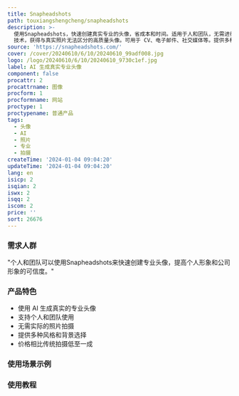 ```yaml
---
title: Snapheadshots
path: touxiangshengcheng/snapheadshots
description: >-
  使用Snapheadshots，快速创建真实专业的头像，省成本和时间。适用于人和团队，无需进行实际的拍摄。通过我们的 AI
  技术，获得与真实照片无法区分的高质量头像。可用于 CV、电子邮件、社交媒体等。提供多种风格和背景，价格相比传统拍摄低至一成。
source: 'https://snapheadshots.com/'
cover: /cover/20240610/6/10/20240610_99adf008.jpg
logo: /logo/20240610/6/10/20240610_9730c1ef.jpg
label: AI 生成真实专业头像
component: false
procattr: 2
procattrname: 图像
procform: 1
procformname: 网站
proctype: 1
proctypename: 普通产品
tags:
  - 头像
  - AI
  - 照片
  - 专业
  - 拍摄
createTime: '2024-01-04 09:04:20'
updateTime: '2024-01-04 09:04:20'
lang: en
isicp: 2
isqian: 2
iswx: 2
isqq: 2
iscom: 2
price: ''
sort: 26676
---
```




### 需求人群
"个人和团队可以使用Snapheadshots来快速创建专业头像，提高个人形象和公司形象的可信度。"

### 产品特色
* 使用 AI 生成真实的专业头像
* 支持个人和团队使用
* 无需实际的照片拍摄
* 提供多种风格和背景选择
* 价格相比传统拍摄低至一成

### 使用场景示例


### 使用教程


  
